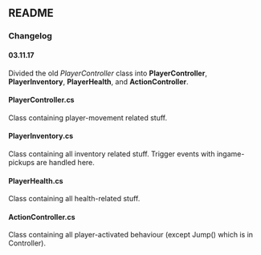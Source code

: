 ## README

### Changelog

#### 03.11.17
Divided the old *PlayerController* class into **PlayerController**, **PlayerInventory**, **PlayerHealth**, and **ActionController**.

#### PlayerController.cs
Class containing player-movement related stuff. 

#### PlayerInventory.cs
Class containing all inventory related stuff. Trigger events with ingame-pickups are handled here.

#### PlayerHealth.cs
Class containing all health-related stuff.

#### ActionController.cs
Class containing all player-activated behaviour (except Jump() which is in Controller). 



